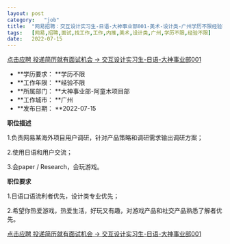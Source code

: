 ```yaml
---
layout:	post
category:	"job"
title:	"网易招聘：交互设计实习生-日语-大神事业部001-美术-设计类-广州学历不限经验不限"
tags:	[网易,招聘,面试,找工作,工作,内推,美术,设计类,广州,学历不限,经验不限]
date:	2022-07-15
---
```


[点击应聘 投递简历就有面试机会 ->  交互设计实习生-日语-大神事业部001](http://mobile.bole.netease.com/bole/boleDetail?id=41600&employeeId=346f03c3cda5f04c&key=all)



- **学历要求： **学历不限
- **工作年限： **经验不限
- **所属部门： **大神事业部-阿童木项目部
- **工作城市： **广州
- **发布日期： **2022-07-15



**职位描述**

1.负责网易某海外项目用户调研，针对产品策略和调研需求输出调研方案；

2.使用日语和用户交流；

3.会paper / Research，会玩游戏。



**职位要求**

1.日语口语流利者优先，设计类专业优先；

2.希望你热爱游戏，热爱生活，好玩又有趣，对游戏产品和社交产品熟悉了解者优先。



[点击应聘 投递简历就有面试机会 ->  交互设计实习生-日语-大神事业部001](http://mobile.bole.netease.com/bole/boleDetail?id=41600&employeeId=346f03c3cda5f04c&key=all)